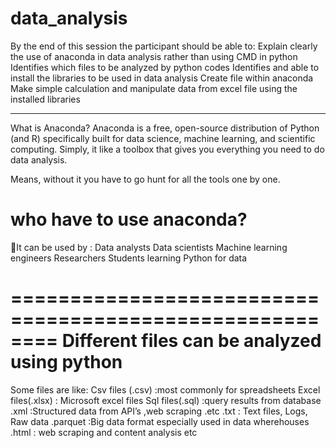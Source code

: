 # data_analysis
By the end of this session the participant should be able to:
Explain clearly the use of anaconda in data analysis rather than using CMD in python 
Identifies which files to be analyzed by python codes
Identifies and able to install the libraries to be used in data analysis
Create file within anaconda
Make simple calculation and manipulate data from excel file using the installed libraries

______________________________________________________________________________________________________________________

What is Anaconda?
Anaconda is a free, open-source distribution of Python (and R) specifically built for data science, machine learning, and scientific computing.
Simply, it like a toolbox that gives you everything you need to do data analysis.

Means, without it you have to go hunt for all the tools one by one.


who have to use anaconda?
=================================
🎯It can  be used by :
Data analysts
Data scientists
Machine learning engineers
Researchers
Students learning Python for data

========================================================
Different files can be analyzed using python
===============================================
Some files are like:
Csv files (.csv) :most commonly for spreadsheets
Excel files(.xlsx) : Microsoft excel files
Sql files(.sql)   :query results from database
.xml  :Structured data from API’s ,web scraping .etc
.txt   : Text files, Logs, Raw data
.parquet :Big data format especially used in data wherehouses
.html : web scraping and content analysis  etc

